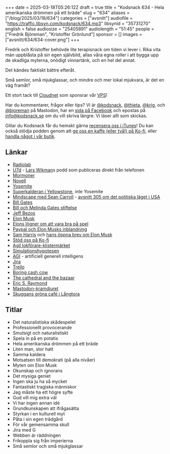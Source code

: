 +++
date = 2025-03-18T05:26:12Z
draft = true
title = "Kodsnack 634 - Hela amerikanska drömmen på ett bräde"
slug = "634"
aliases = ["/blog/2025/03/18/634"]
categories = ["avsnitt"]
audiofile = "https://traffic.libsyn.com/kodsnack/634.mp3"
libsynid = "35731270"
english = false
audiosize = "25405891"
audiolength = "51:45"
people = ["Fredrik Björeman", "Kristoffer Grönlund"]
sponsor = []
images = ["avsnitt/634/634-cover.png"]
+++

Fredrik och Kristoffer behövde lite terapisnack om tiden vi lever i. Rika vita män uppblåsta på sin egen självbild, allas våra egna roller i att bygga upp de skadliga myterna, onödigt vinnartänk, och en hel del annat.

Det kändes faktiskt bättre efteråt.

Små semlor, små mjukglassar, och mindre och mer lokal mjukvara, är det en väg framåt?

Ett stort tack till [Cloudnet](https://www.cloudnet.se) som sponsrar vår [VPS](https://en.wikipedia.org/wiki/Virtual_private_server)!

Har du kommentarer, frågor eller tips? Vi är [@kodsnack](https://social.podsnack.se/@kodsnack), [@thieta](https://6510.nu/@thieta), [@krig](https://6510.nu/@krig), och [@bjoreman](https://toot.cafe/@bjoreman) på Mastodon, har en [sida på Facebook](https://www.facebook.com/) och epostas på [info@kodsnack.se](mailto:info@kodsnack.se) om du vill skriva längre. Vi läser allt som skickas.

Gillar du Kodsnack får du hemskt gärna [recensera oss i iTunes](https://itunes.apple.com/se/podcast/kodsnack/id561631498?l=en)! Du kan också stödja podden genom att <a href="https://ko-fi.com/kodsnack" rel="payment">ge oss en kaffe (eller två!) på Ko-fi</a>, eller [handla något i vår butik](https://shop.spreadshirt.se/kodsnack/).

## Länkar
* [Radiolab](https://en.wikipedia.org/wiki/Radiolab)
* [U7d](https://pod.u7d.io/) - [Lars Wikman](https://underjord.io/lars.html)s podd som publiceras direkt från telefonen
* [Mormoner](https://en.wikipedia.org/wiki/Mormons)
* [Novell](https://en.wikipedia.org/wiki/Novell)
* [Yosemite](https://en.wikipedia.org/wiki/Yosemite_Valley)
* [Superkalderan i Yellowstone](https://en.wikipedia.org/wiki/Yellowstone_Caldera), inte Yosemite
* [Mindscape med Sean Carroll](https://www.preposterousuniverse.com/podcast/) - [avsnitt 305 om det politiska läget i USA](https://www.preposterousuniverse.com/podcast/2025/02/17/305-lilliana-mason-on-polarization-and-political-psychology/)
* [Bill Gates](https://en.wikipedia.org/wiki/Bill_Gates)
* [Bill och Melinda Gates stiftelse](https://en.wikipedia.org/wiki/Gates_Foundation)
* [Jeff Bezos](https://en.wikipedia.org/wiki/Jeff_Bezos)
* [Elon Musk](https://en.wikipedia.org/wiki/Elon_Musk)
* [Elons lögner om att vara bra på spel](https://futurism.com/gamers-disgusted-musk-cheats-diablo-path-exile)
* [Paypal och Elon Musks inblandning](https://en.wikipedia.org/wiki/Elon_Musk#X.com_and_PayPal)
* [Sam Harris](https://substack.com/@samharris) och [hans öppna brev om Elon Musk](https://samharris.substack.com/p/the-trouble-with-elon)
* [Stöd oss på Ko-fi](https://ko-fi.com/kodsnack)
* [Agil lokförare-klistermärket](https://ko-fi.com/s/bcad291706)
* [Simulationshypotesen](https://en.wikipedia.org/wiki/Simulation_hypothesis)
* [AGI](https://en.wikipedia.org/wiki/Artificial_general_intelligence) - artificiell generell intelligens
* [Jira](https://en.wikipedia.org/wiki/Jira_%28software%29)
* [Trello](https://en.wikipedia.org/wiki/Trello)
* [Boring cash cow](https://boringcashcow.com/)
* [The cathedral and the bazaar](https://en.wikipedia.org/wiki/The_Cathedral_and_the_Bazaar)
* [Eric S. Raymond](https://en.wikipedia.org/wiki/Eric_S._Raymond)
* [Mastodon-kramdjuret](https://shop.joinmastodon.org/products/mastodon-plushie)
* [Skuggans gröna café i Långtora](https://skuggansgrona.com/)

## Titlar
* Det naturalistiska skådespelet
* Professionellt provocerande
* Smutsigt och naturalistiskt
* Spela in på en potatis
* Hela amerikanska drömmen på ett bräde
* Liten man, stor hatt
* Samma kaldera
* Motsatsen till demokrati (på alla nivåer)
* Myten om Elon Musk
* Okunskap och ignorans
* Det mysiga geniet
* Ingen ska ju ha så mycket
* Fantastiskt tragiska människor
* Jag måste ha ett högre syfte
* Gud vill mig extra väl
* Vi har ingen annan idé
* Grundkunskapen att ifrågasätta
* Styrkan i en kulturell myt
* Påta i sin egen trädgård
* För vår gemensamma skull
* Jira med G
* Webben är räddningen
* Frikoppla sig från imperierna
* Små semlor och små mjukglassar